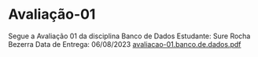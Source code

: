 # Avaliação-01

Segue a Avaliação 01 da disciplina Banco de Dados
Estudante: Sure Rocha Bezerra
Data de Entrega: 06/08/2023
[avaliacao-01.banco.de.dados.pdf](https://github.com/surerocha/bd-p4-info/files/12270419/avaliacao-01.banco.de.dados.pdf)

